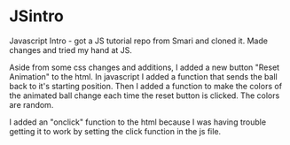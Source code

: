 # JSintro

Javascript Intro - got a JS tutorial repo from Smari and cloned it. Made changes and tried my hand at JS. 

Aside from some css changes and additions, I added a new button "Reset Animation" to the html. In javascript I added a function that sends the ball back to it's starting position. Then I added a function to make the colors of the animated ball change each time the reset button is clicked. The colors are random. 

I added an "onclick" function to the html because I was having trouble getting it to work by setting the click function in the js file. 